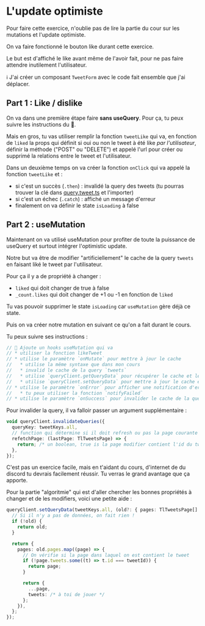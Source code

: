 # L'update optimiste

Pour faire cette exercice, n'oublie pas de lire la partie du cour sur les mutations
et l'update optimiste.

On va faire fonctionné le bouton like durant cette exercice.

Le but est d'affiché le like avant même de l'avoir fait, pour ne pas faire
attendre inutilement l'utilisateur.

ℹ️ J'ai créer un composant `TweetForm` avec le code fait ensemble que j'ai déplacer.

## Part 1 : Like / dislike

On va dans une première étape faire **sans useQuery**. Pour ça, tu peux suivre les
instructions du 🦁.

Mais en gros, tu vas utiliser remplir la fonction `tweetLike` qui va, en fonction
de `liked` la props qui définit si oui ou non le tweet à été like _par l'utilisateur_,
définir la méthode ("POST" ou "DELETE") et appelé l'url pour créer ou supprimé
la relations entre le tweet et l'utilisateur.

Dans un deuxième temps on va créer la fonction `onClick` qui va appelé
la fonction `tweetLike` et :

- si c'est un succès (`.then`) : invalidé la query des tweets (tu pourras trouver la clé dans [query.tweet.ts](src/lib/tweets/query.tweet.ts) et l'importer)
- si c'est un échec (`.catch`) : affiché un message d'erreur
- finalement on va définir le state `isLoading` à false

## Part 2 : useMutation

Maintenant on va utilisé useMutation pour profiter de toute la puissance de useQuery
et surtout intégrer l'optimistic update.

Notre but va être de modifier "artificiellement" le cache de la query `tweets`
en faisant liké le tweet par l'utilisateur.

Pour ça il y a de propriété à changer :

- `liked` qui doit changer de true à false
- `_count.likes` qui doit changer de +1 ou -1 en fonction de `liked`

Tu vas pouvoir supprimer le state `isLoading` car `useMutation` gère déjà ce state.

Puis on va créer notre mutation en suivant ce qu'on a fait durant le cours.

Tu peux suivre ses instructions :

```js
// 🦁 Ajoute un hooks useMutation qui va
// * utiliser la fonction likeTweet
// * utilise le paramètre `onMutate` pour mettre à jour le cache
//   * utilise la même syntaxe que dans mon cours
//   * invalid le cache de la query `tweets`
//   * utilise `queryClient.getQueryData` pour récupérer le cache et le stoker dans une variable
//   * utilise `queryClient.setQueryData` pour mettre à jour le cache en fonction de liked
// * utilise le paramètre `onError` pour afficher une notification d'erreur et rollback le cache
//   * tu peux utiliser la fonction `notifyFailed`
// * utilise le paramètre `onSuccess` pour invalider le cache de la query `tweets` afin de faire une requête (en suivant les instructions de l'exercice)
```

Pour invalider la query, il va falloir passer un argument supplémentaire :

```ts
void queryClient.invalidateQueries({
  queryKey: tweetKeys.all,
  // function qui détermine si il doit refresh ou pas la page courante !
  refetchPage: (lastPage: TlTweetsPage) => {
    return; /* un boolean, true is la page modifier contient l'id du tweet courant */
  },
});
```

C'est pas un exercice facile, mais en t'aidant du cours, d'internet de du discord tu devrais
facilement réussir. Tu verras le grand avantage que ça apporte.

Pour la partie "algoritmie" qui est d'aller chercher les bonnes propriétés à changer
et de les modifiers, voici une petite aide :

```ts
queryClient.setQueryData(tweetKeys.all, (old?: { pages: TlTweetsPage[] }) => {
  // Si il n'y a pas de données, on fait rien !
  if (!old) {
    return old;
  }

  return {
    pages: old.pages.map((page) => {
      // On vérifie si la page dans laquel on est contient le tweet
      if (!page.tweets.some((t) => t.id === tweetId)) {
        return page;
      }

      return {
        ...page,
        tweets: /* à toi de jouer */
      };
    }),
  };
});
```
